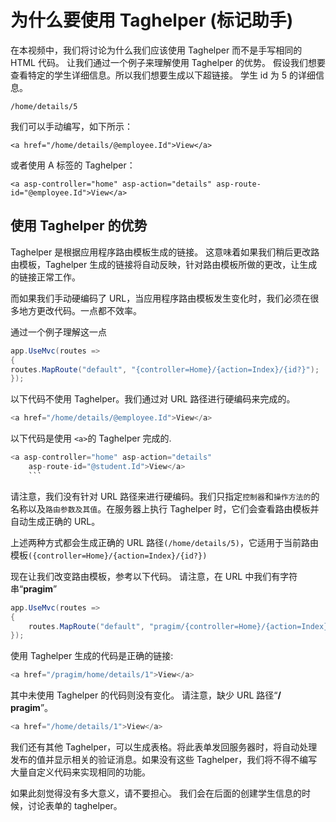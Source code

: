 # 为什么要使用 Taghelper (标记助手)

在本视频中，我们将讨论为什么我们应该使用 Taghelper 而不是手写相同的 HTML 代码。
让我们通过一个例子来理解使用 Taghelper 的优势。
假设我们想要查看特定的学生详细信息。所以我们想要生成以下超链接。
学生 id 为 5 的详细信息。

```
/home/details/5
```

我们可以手动编写，如下所示：

```
<a href="/home/details/@employee.Id">View</a>
```

或者使用 A 标签的 Taghelper：

```
<a asp-controller="home" asp-action="details" asp-route-id="@employee.Id">View</a>

```

## 使用 Taghelper 的优势

Taghelper 是根据应用程序路由模板生成的链接。 这意味着如果我们稍后更改路由模板，Taghelper 生成的链接将自动反映，针对路由模板所做的更改，让生成的链接正常工作。

而如果我们手动硬编码了 URL，当应用程序路由模板发生变化时，我们必须在很多地方更改代码。一点都不效率。

通过一个例子理解这一点

```csharp
app.UseMvc(routes =>
{
routes.MapRoute("default", "{controller=Home}/{action=Index}/{id?}");
});
```

以下代码不使用 Taghelper。我们通过对 URL 路径进行硬编码来完成的。

```csharp
<a href="/home/details/@employee.Id">View</a>

```

以下代码是使用 `<a>`的 Taghelper 完成的.

````csharp
<a asp-controller="home" asp-action="details"
    asp-route-id="@student.Id">View</a>
    ```
````

请注意，我们没有针对 URL 路径来进行硬编码。我们只指定`控制器`和`操作方法的`的名称以及`路由参数及其值`。在服务器上执行 Taghelper 时，它们会查看路由模板并自动生成正确的 URL。

上述两种方式都会生成正确的 URL 路径`(/home/details/5)`，它适用于当前路由模板`({controller=Home}/{action=Index}/{id?})`

现在让我们改变路由模板，参考以下代码。
请注意，在 URL 中我们有字符串“**pragim**”

```csharp
app.UseMvc(routes =>
{
    routes.MapRoute("default", "pragim/{controller=Home}/{action=Index}/{id?}");
});
```

使用 Taghelper 生成的代码是正确的链接:

```csharp
<a href="/pragim/home/details/1">View</a>
```

其中未使用 Taghelper 的代码则没有变化。
请注意，缺少 URL 路径“**/ pragim**”。

```csharp
<a href="/home/details/1">View</a>

```

我们还有其他 Taghelper，可以生成表格。将此表单发回服务器时，将自动处理发布的值并显示相关的验证消息。如果没有这些 Taghelper，我们将不得不编写大量自定义代码来实现相同的功能。

如果此刻觉得没有多大意义，请不要担心。 我们会在后面的创建学生信息的时候，讨论表单的 taghelper。
